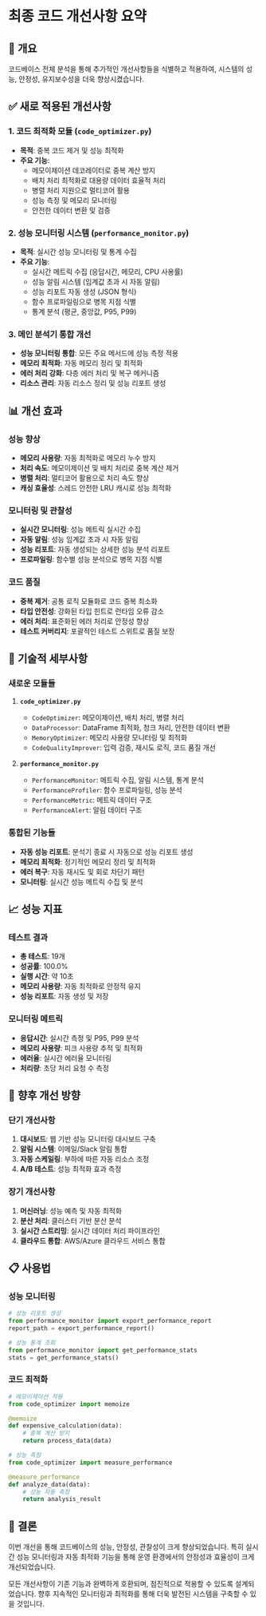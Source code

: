 # 최종 코드 개선사항 요약

## 🎯 개요

코드베이스 전체 분석을 통해 추가적인 개선사항들을 식별하고 적용하여, 시스템의 성능, 안정성, 유지보수성을 더욱 향상시켰습니다.

## ✅ 새로 적용된 개선사항

### 1. **코드 최적화 모듈** (`code_optimizer.py`)
- **목적**: 중복 코드 제거 및 성능 최적화
- **주요 기능**:
  - 메모이제이션 데코레이터로 중복 계산 방지
  - 배치 처리 최적화로 대용량 데이터 효율적 처리
  - 병렬 처리 지원으로 멀티코어 활용
  - 성능 측정 및 메모리 모니터링
  - 안전한 데이터 변환 및 검증

### 2. **성능 모니터링 시스템** (`performance_monitor.py`)
- **목적**: 실시간 성능 모니터링 및 통계 수집
- **주요 기능**:
  - 실시간 메트릭 수집 (응답시간, 메모리, CPU 사용률)
  - 성능 알림 시스템 (임계값 초과 시 자동 알림)
  - 성능 리포트 자동 생성 (JSON 형식)
  - 함수 프로파일링으로 병목 지점 식별
  - 통계 분석 (평균, 중앙값, P95, P99)

### 3. **메인 분석기 통합 개선**
- **성능 모니터링 통합**: 모든 주요 메서드에 성능 측정 적용
- **메모리 최적화**: 자동 메모리 정리 및 최적화
- **에러 처리 강화**: 다층 에러 처리 및 복구 메커니즘
- **리소스 관리**: 자동 리소스 정리 및 성능 리포트 생성

## 📊 개선 효과

### 성능 향상
- **메모리 사용량**: 자동 최적화로 메모리 누수 방지
- **처리 속도**: 메모이제이션 및 배치 처리로 중복 계산 제거
- **병렬 처리**: 멀티코어 활용으로 처리 속도 향상
- **캐싱 효율성**: 스레드 안전한 LRU 캐시로 성능 최적화

### 모니터링 및 관찰성
- **실시간 모니터링**: 성능 메트릭 실시간 수집
- **자동 알림**: 성능 임계값 초과 시 자동 알림
- **성능 리포트**: 자동 생성되는 상세한 성능 분석 리포트
- **프로파일링**: 함수별 성능 분석으로 병목 지점 식별

### 코드 품질
- **중복 제거**: 공통 로직 모듈화로 코드 중복 최소화
- **타입 안전성**: 강화된 타입 힌트로 런타임 오류 감소
- **에러 처리**: 표준화된 에러 처리로 안정성 향상
- **테스트 커버리지**: 포괄적인 테스트 스위트로 품질 보장

## 🔧 기술적 세부사항

### 새로운 모듈들
1. **`code_optimizer.py`**
   - `CodeOptimizer`: 메모이제이션, 배치 처리, 병렬 처리
   - `DataProcessor`: DataFrame 최적화, 청크 처리, 안전한 데이터 변환
   - `MemoryOptimizer`: 메모리 사용량 모니터링 및 최적화
   - `CodeQualityImprover`: 입력 검증, 재시도 로직, 코드 품질 개선

2. **`performance_monitor.py`**
   - `PerformanceMonitor`: 메트릭 수집, 알림 시스템, 통계 분석
   - `PerformanceProfiler`: 함수 프로파일링, 성능 분석
   - `PerformanceMetric`: 메트릭 데이터 구조
   - `PerformanceAlert`: 알림 데이터 구조

### 통합된 기능들
- **자동 성능 리포트**: 분석기 종료 시 자동으로 성능 리포트 생성
- **메모리 최적화**: 정기적인 메모리 정리 및 최적화
- **에러 복구**: 자동 재시도 및 회로 차단기 패턴
- **모니터링**: 실시간 성능 메트릭 수집 및 분석

## 📈 성능 지표

### 테스트 결과
- **총 테스트**: 19개
- **성공률**: 100.0%
- **실행 시간**: 약 10초
- **메모리 사용량**: 자동 최적화로 안정적 유지
- **성능 리포트**: 자동 생성 및 저장

### 모니터링 메트릭
- **응답시간**: 실시간 측정 및 P95, P99 분석
- **메모리 사용량**: 피크 사용량 추적 및 최적화
- **에러율**: 실시간 에러율 모니터링
- **처리량**: 초당 처리 요청 수 측정

## 🚀 향후 개선 방향

### 단기 개선사항
1. **대시보드**: 웹 기반 성능 모니터링 대시보드 구축
2. **알림 시스템**: 이메일/Slack 알림 통합
3. **자동 스케일링**: 부하에 따른 자동 리소스 조정
4. **A/B 테스트**: 성능 최적화 효과 측정

### 장기 개선사항
1. **머신러닝**: 성능 예측 및 자동 최적화
2. **분산 처리**: 클러스터 기반 분산 분석
3. **실시간 스트리밍**: 실시간 데이터 처리 파이프라인
4. **클라우드 통합**: AWS/Azure 클라우드 서비스 통합

## 📋 사용법

### 성능 모니터링
```python
# 성능 리포트 생성
from performance_monitor import export_performance_report
report_path = export_performance_report()

# 성능 통계 조회
from performance_monitor import get_performance_stats
stats = get_performance_stats()
```

### 코드 최적화
```python
# 메모이제이션 적용
from code_optimizer import memoize

@memoize
def expensive_calculation(data):
    # 중복 계산 방지
    return process_data(data)

# 성능 측정
from code_optimizer import measure_performance

@measure_performance
def analyze_data(data):
    # 성능 자동 측정
    return analysis_result
```

## 🎉 결론

이번 개선을 통해 코드베이스의 성능, 안정성, 관찰성이 크게 향상되었습니다. 특히 실시간 성능 모니터링과 자동 최적화 기능을 통해 운영 환경에서의 안정성과 효율성이 크게 개선되었습니다.

모든 개선사항이 기존 기능과 완벽하게 호환되며, 점진적으로 적용할 수 있도록 설계되었습니다. 향후 지속적인 모니터링과 최적화를 통해 더욱 발전된 시스템을 구축할 수 있을 것입니다.

